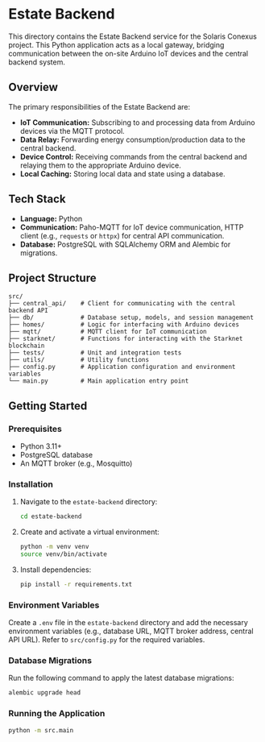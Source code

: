 # Estate Backend

This directory contains the Estate Backend service for the Solaris Conexus project. This Python application acts as a local gateway, bridging communication between the on-site Arduino IoT devices and the central backend system.

## Overview

The primary responsibilities of the Estate Backend are:
-   **IoT Communication:** Subscribing to and processing data from Arduino devices via the MQTT protocol.
-   **Data Relay:** Forwarding energy consumption/production data to the central backend.
-   **Device Control:** Receiving commands from the central backend and relaying them to the appropriate Arduino device.
-   **Local Caching:** Storing local data and state using a database.

## Tech Stack

-   **Language:** Python
-   **Communication:** Paho-MQTT for IoT device communication, HTTP client (e.g., `requests` or `httpx`) for central API communication.
-   **Database:** PostgreSQL with SQLAlchemy ORM and Alembic for migrations.

## Project Structure

```
src/
├── central_api/    # Client for communicating with the central backend API
├── db/             # Database setup, models, and session management
├── homes/          # Logic for interfacing with Arduino devices
├── mqtt/           # MQTT client for IoT communication
├── starknet/       # Functions for interacting with the Starknet blockchain
├── tests/          # Unit and integration tests
├── utils/          # Utility functions
├── config.py       # Application configuration and environment variables
└── main.py         # Main application entry point
```

## Getting Started

### Prerequisites

-   Python 3.11+
-   PostgreSQL database
-   An MQTT broker (e.g., Mosquitto)

### Installation

1.  Navigate to the `estate-backend` directory:
    ```bash
    cd estate-backend
    ```
2.  Create and activate a virtual environment:
    ```bash
    python -m venv venv
    source venv/bin/activate
    ```
3.  Install dependencies:
    ```bash
    pip install -r requirements.txt
    ```

### Environment Variables

Create a `.env` file in the `estate-backend` directory and add the necessary environment variables (e.g., database URL, MQTT broker address, central API URL). Refer to `src/config.py` for the required variables.

### Database Migrations

Run the following command to apply the latest database migrations:

```bash
alembic upgrade head
```

### Running the Application

```bash
python -m src.main
```
